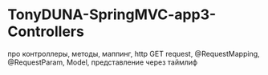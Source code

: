 # TonyDUNA-SpringMVC-app3-Controllers
про контроллеры, методы, маппинг, http GET request, @RequestMapping, @RequestParam, Model, представление через таймлиф

